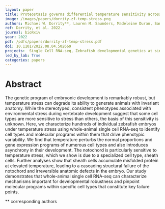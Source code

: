 ```yaml
---
layout: paper
title: Proteostasis governs differential temperature sensitivity across embryonic cell types
image: /images/papers/dorrity-zf-temp-stress.png
authors: Michael W. Dorrity**, Lauren M. Saunders, Madeleine Duran, Sanjay R. Srivatsan, Brent Ewing, Christine Queitsch, Jay Shendure, David W. Raible, David Kimelman, Cole Trapnell**
ref: Dorrity, et al. 2022.
journal: bioRxiv
year: 2022
pdf: /pdfs/papers/dorrity-zf-temp-stress.pdf
doi: 10.1101/2022.08.04.502669
projects:  Single Cell RNA-seq, Zebrafish developmental genetics at single-cell resolution, Massively multiplexed single-cell perturbation experiments
led_by_lab: True
categories: papers
---
```


# Abstract

The genetic program of embryonic development is remarkably robust, but temperature stress can degrade its ability to generate animals with invariant anatomy. While the stereotyped, consistent phenotypes associated with environmental stress during vertebrate development suggest that some cell types are more sensitive to stress than others, the basis of this sensitivity is unknown. Here, we characterize hundreds of individual zebrafish embryos under temperature stress using whole-animal single cell RNA-seq to identify cell types and molecular programs within them that drive phenotypic variability. We find that temperature perturbs the normal proportions and gene expression programs of numerous cell types and also introduces asynchrony in their development. The notochord is particularly sensitive to temperature stress, which we show is due to a specialized cell type, sheath cells. Further analyses show that sheath cells accumulate misfolded protein at elevated temperature, leading to a cascading structural failure of the notochord and irreversible anatomic defects in the embryo. Our study demonstrates that whole-animal single cell RNA-seq can characterize mechanisms important for developmental robustness and pinpoint molecular programs within specific cell types that constitute key failure points.


\*\* corresponding authors
